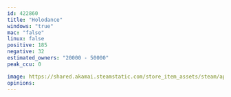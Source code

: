```yaml
---
id: 422860
title: "Holodance"
windows: "true"
mac: "false"
linux: false
positive: 185
negative: 32
estimated_owners: "20000 - 50000"
peak_ccu: 0

image: https://shared.akamai.steamstatic.com/store_item_assets/steam/apps/422860/header.jpg?t=1609413124
opinions:
---
```


